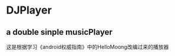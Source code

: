 # DJPlayer
a double sinple musicPlayer
-----------------------------------------------------------------------------------------------------------------------------------------------
这是根据学习《android权威指南》中的HelloMoong改编过来的播放器
